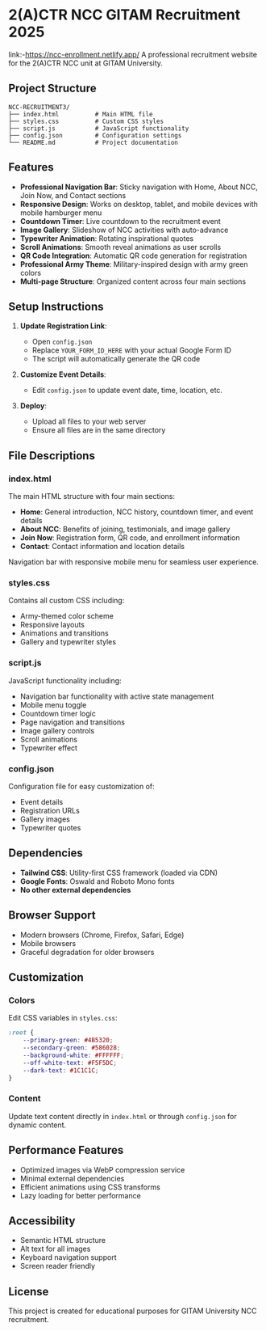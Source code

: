 # 2(A)CTR NCC GITAM Recruitment 2025
link:-https://ncc-enrollment.netlify.app/
A professional recruitment website for the 2(A)CTR NCC unit at GITAM University.

## Project Structure

```
NCC-RECRUITMENT3/
├── index.html          # Main HTML file
├── styles.css          # Custom CSS styles
├── script.js           # JavaScript functionality
├── config.json         # Configuration settings
└── README.md           # Project documentation
```

## Features

- **Professional Navigation Bar**: Sticky navigation with Home, About NCC, Join Now, and Contact sections
- **Responsive Design**: Works on desktop, tablet, and mobile devices with mobile hamburger menu
- **Countdown Timer**: Live countdown to the recruitment event
- **Image Gallery**: Slideshow of NCC activities with auto-advance
- **Typewriter Animation**: Rotating inspirational quotes
- **Scroll Animations**: Smooth reveal animations as user scrolls
- **QR Code Integration**: Automatic QR code generation for registration
- **Professional Army Theme**: Military-inspired design with army green colors
- **Multi-page Structure**: Organized content across four main sections

## Setup Instructions

1. **Update Registration Link**: 
   - Open `config.json`
   - Replace `YOUR_FORM_ID_HERE` with your actual Google Form ID
   - The script will automatically generate the QR code

2. **Customize Event Details**:
   - Edit `config.json` to update event date, time, location, etc.

3. **Deploy**:
   - Upload all files to your web server
   - Ensure all files are in the same directory

## File Descriptions

### index.html
The main HTML structure with four main sections:
- **Home**: General introduction, NCC history, countdown timer, and event details
- **About NCC**: Benefits of joining, testimonials, and image gallery
- **Join Now**: Registration form, QR code, and enrollment information
- **Contact**: Contact information and location details

Navigation bar with responsive mobile menu for seamless user experience.

### styles.css
Contains all custom CSS including:
- Army-themed color scheme
- Responsive layouts
- Animations and transitions
- Gallery and typewriter styles

### script.js
JavaScript functionality including:
- Navigation bar functionality with active state management
- Mobile menu toggle
- Countdown timer logic
- Page navigation and transitions
- Image gallery controls
- Scroll animations
- Typewriter effect

### config.json
Configuration file for easy customization of:
- Event details
- Registration URLs
- Gallery images
- Typewriter quotes

## Dependencies

- **Tailwind CSS**: Utility-first CSS framework (loaded via CDN)
- **Google Fonts**: Oswald and Roboto Mono fonts
- **No other external dependencies**

## Browser Support

- Modern browsers (Chrome, Firefox, Safari, Edge)
- Mobile browsers
- Graceful degradation for older browsers

## Customization

### Colors
Edit CSS variables in `styles.css`:
```css
:root {
    --primary-green: #4B5320;
    --secondary-green: #586028;
    --background-white: #FFFFFF;
    --off-white-text: #F5F5DC;
    --dark-text: #1C1C1C;
}
```

### Content
Update text content directly in `index.html` or through `config.json` for dynamic content.

## Performance Features

- Optimized images via WebP compression service
- Minimal external dependencies
- Efficient animations using CSS transforms
- Lazy loading for better performance

## Accessibility

- Semantic HTML structure
- Alt text for all images
- Keyboard navigation support
- Screen reader friendly

## License

This project is created for educational purposes for GITAM University NCC recruitment.
